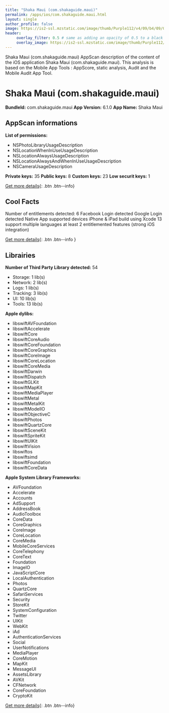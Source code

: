 ```yaml
---
title: "Shaka Maui (com.shakaguide.maui)"
permalink: /apps/ios/com.shakaguide.maui.html
layout: single
author_profile: false
image: https://is2-ssl.mzstatic.com/image/thumb/Purple112/v4/09/b4/09/09b409bf-fdd4-14a5-676a-9a3befd609b4/AppIcon-Maui-0-0-1x_U007emarketing-0-0-0-10-0-0-sRGB-0-0-0-GLES2_U002c0-512MB-85-220-0-0.png/512x512bb.jpg
header: 
     overlay_filter: 0.5 # same as adding an opacity of 0.5 to a black background
     overlay_image: https://is2-ssl.mzstatic.com/image/thumb/Purple112/v4/09/b4/09/09b409bf-fdd4-14a5-676a-9a3befd609b4/AppIcon-Maui-0-0-1x_U007emarketing-0-0-0-10-0-0-sRGB-0-0-0-GLES2_U002c0-512MB-85-220-0-0.png/512x512bb.jpg
---
```

Shaka Maui (com.shakaguide.maui) AppScan description of the content of the iOS application Shaka Maui (com.shakaguide.maui). This analysis is based on the Mobile App Tools : AppScore, static analysis, Audit and the Mobile Audit App Tool.

# Shaka Maui (com.shakaguide.maui)

**BundleId:** com.shakaguide.maui
**App Version:** 6.1.0
**App Name:** Shaka Maui


## AppScan informations 

**List of permissions:** 
- NSPhotoLibraryUsageDescription
- NSLocationWhenInUseUsageDescription
- NSLocationAlwaysUsageDescription
- NSLocationAlwaysAndWhenInUseUsageDescription
- NSCameraUsageDescription
  
  
**Private keys:** 35
**Public keys:** 8
**Custom keys:** 23
**Low securit keys:** 1
  
[Get more details](/pricing.html){: .btn .btn--info}

## Cool Facts

Number of entitlements detected: 6
Facebook Login detected
Google Login detected
Native App
supported devices iPhone & iPad
build using Xcode 13
support multiple languages
at least 2 entitlemented features (strong iOS integration)
  
[Get more details](/pricing.html){: .btn .btn--info }

## Librairies 
**Number of Third Party Library detected:** 54
- Storage: 1 lib(s)
- Network: 2 lib(s)
- Logs: 1 lib(s)
- Tracking: 3 lib(s)
- UI: 10 lib(s)
- Tools: 13 lib(s)


**Apple dylibs:**
- libswiftAVFoundation
- libswiftAccelerate
- libswiftCore
- libswiftCoreAudio
- libswiftCoreFoundation
- libswiftCoreGraphics
- libswiftCoreImage
- libswiftCoreLocation
- libswiftCoreMedia
- libswiftDarwin
- libswiftDispatch
- libswiftGLKit
- libswiftMapKit
- libswiftMediaPlayer
- libswiftMetal
- libswiftMetalKit
- libswiftModelIO
- libswiftObjectiveC
- libswiftPhotos
- libswiftQuartzCore
- libswiftSceneKit
- libswiftSpriteKit
- libswiftUIKit
- libswiftVision
- libswiftos
- libswiftsimd
- libswiftFoundation
- libswiftCoreData


**Apple System Library Frameworks:**
- AVFoundation
- Accelerate
- Accounts
- AdSupport
- AddressBook
- AudioToolbox
- CoreData
- CoreGraphics
- CoreImage
- CoreLocation
- CoreMedia
- MobileCoreServices
- CoreTelephony
- CoreText
- Foundation
- ImageIO
- JavaScriptCore
- LocalAuthentication
- Photos
- QuartzCore
- SafariServices
- Security
- StoreKit
- SystemConfiguration
- Twitter
- UIKit
- WebKit
- iAd
- AuthenticationServices
- Social
- UserNotifications
- MediaPlayer
- CoreMotion
- MapKit
- MessageUI
- AssetsLibrary
- AVKit
- CFNetwork
- CoreFoundation
- CryptoKit


  
[Get more details](/pricing.html){: .btn .btn--info}


